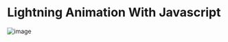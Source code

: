 # Lightning Animation With Javascript

![image](https://user-images.githubusercontent.com/126409186/229159862-13dad8bc-20df-4339-9b90-31c76f74bad7.png)
